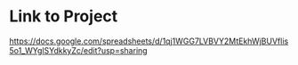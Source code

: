 # Link to Project

https://docs.google.com/spreadsheets/d/1qj1WGG7LVBVY2MtEkhWjBUVflis5o1_WYglSYdkkyZc/edit?usp=sharing


